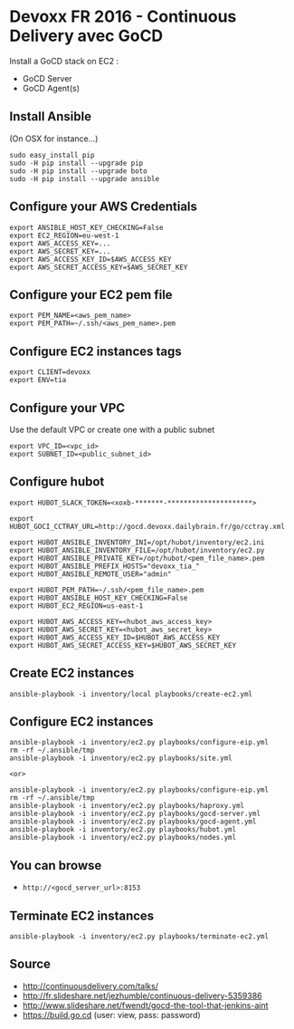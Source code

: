 Devoxx FR 2016 - Continuous Delivery avec GoCD
==============================================

Install a GoCD stack on EC2 :

  * GoCD Server
  * GoCD Agent(s)


Install Ansible
---------------
(On OSX for instance...)

    sudo easy_install pip
    sudo -H pip install --upgrade pip
    sudo -H pip install --upgrade boto
    sudo -H pip install --upgrade ansible


Configure your AWS Credentials
------------------------------

    export ANSIBLE_HOST_KEY_CHECKING=False
    export EC2_REGION=eu-west-1
    export AWS_ACCESS_KEY=...
    export AWS_SECRET_KEY=...
    export AWS_ACCESS_KEY_ID=$AWS_ACCESS_KEY
    export AWS_SECRET_ACCESS_KEY=$AWS_SECRET_KEY


Configure your EC2 pem file
---------------------------

    export PEM_NAME=<aws_pem_name>
    export PEM_PATH=~/.ssh/<aws_pem_name>.pem


Configure EC2 instances tags
----------------------------

    export CLIENT=devoxx
    export ENV=tia


Configure your VPC
------------------

Use the default VPC or create one with a public subnet

    export VPC_ID=<vpc_id>
    export SUBNET_ID=<public_subnet_id>


Configure hubot
---------------

    export HUBOT_SLACK_TOKEN=<xoxb-*******-*********************>

    export HUBOT_GOCI_CCTRAY_URL=http://gocd.devoxx.dailybrain.fr/go/cctray.xml

    export HUBOT_ANSIBLE_INVENTORY_INI=/opt/hubot/inventory/ec2.ini
    export HUBOT_ANSIBLE_INVENTORY_FILE=/opt/hubot/inventory/ec2.py
    export HUBOT_ANSIBLE_PRIVATE_KEY=/opt/hubot/<pem_file_name>.pem
    export HUBOT_ANSIBLE_PREFIX_HOSTS="devoxx_tia_"
    export HUBOT_ANSIBLE_REMOTE_USER="admin"

    export HUBOT_PEM_PATH=~/.ssh/<pem_file_name>.pem
    export HUBOT_ANSIBLE_HOST_KEY_CHECKING=False
    export HUBOT_EC2_REGION=us-east-1

    export HUBOT_AWS_ACCESS_KEY=<hubot_aws_access_key>
    export HUBOT_AWS_SECRET_KEY=<hubot_aws_secret_key>
    export HUBOT_AWS_ACCESS_KEY_ID=$HUBOT_AWS_ACCESS_KEY
    export HUBOT_AWS_SECRET_ACCESS_KEY=$HUBOT_AWS_SECRET_KEY


Create EC2 instances
--------------------

    ansible-playbook -i inventory/local playbooks/create-ec2.yml


Configure EC2 instances
-----------------------

    ansible-playbook -i inventory/ec2.py playbooks/configure-eip.yml
    rm -rf ~/.ansible/tmp
    ansible-playbook -i inventory/ec2.py playbooks/site.yml

    <or>

    ansible-playbook -i inventory/ec2.py playbooks/configure-eip.yml
    rm -rf ~/.ansible/tmp
    ansible-playbook -i inventory/ec2.py playbooks/haproxy.yml
    ansible-playbook -i inventory/ec2.py playbooks/gocd-server.yml
    ansible-playbook -i inventory/ec2.py playbooks/gocd-agent.yml
    ansible-playbook -i inventory/ec2.py playbooks/hubot.yml
    ansible-playbook -i inventory/ec2.py playbooks/nodes.yml


You can browse
--------------

  * `http://<gocd_server_url>:8153`


Terminate EC2 instances
-----------------------

    ansible-playbook -i inventory/ec2.py playbooks/terminate-ec2.yml


Source
------

* http://continuousdelivery.com/talks/
* http://fr.slideshare.net/jezhumble/continuous-delivery-5359386
* http://www.slideshare.net/fwendt/gocd-the-tool-that-jenkins-aint
* https://build.go.cd (user: view, pass: password)

